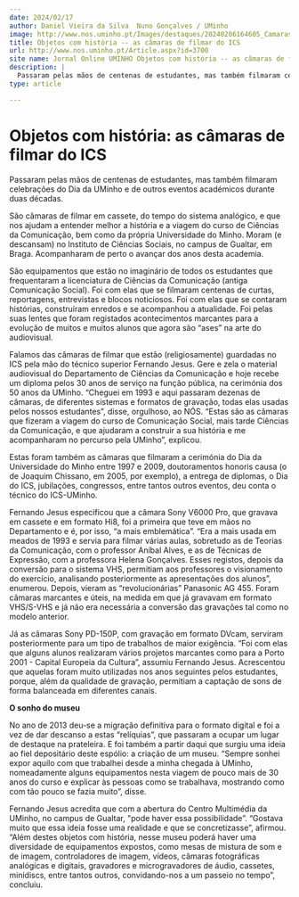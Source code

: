 ```yaml
---
date: 2024/02/17
author: Daniel Vieira da Silva  Nuno Gonçalves / UMinho
image: http://www.nos.uminho.pt/Images/destaques/20240206164605_Camaras1.jpg
title: Objetos com história -- as câmaras de filmar do ICS
url: http://www.nos.uminho.pt/Article.aspx?id=3700
site name: Jornal Online UMINHO Objetos com história -- as câmaras de filmar do ICS
description: |
  Passaram pelas mãos de centenas de estudantes, mas também filmaram celebrações do Dia da UMinho e de outros eventos académicos durante duas décadas.
type: article

---
```

# Objetos com história: as câmaras de filmar do ICS




Passaram pelas mãos de centenas de estudantes, mas também filmaram celebrações do Dia da UMinho e de outros eventos académicos durante duas décadas.

São câmaras de filmar em cassete, do tempo do sistema analógico, e que nos ajudam a entender melhor a história e a viagem do curso de Ciências da Comunicação, bem como da própria Universidade do Minho. Moram (e descansam) no Instituto de Ciências Sociais, no campus de Gualtar, em Braga. Acompanharam de perto o avançar dos anos desta academia.

São equipamentos que estão no imaginário de todos os estudantes que frequentaram a licenciatura de Ciências da Comunicação (antiga Comunicação Social). Foi com elas que se filmaram centenas de curtas, reportagens, entrevistas e blocos noticiosos. Foi com elas que se contaram histórias, construíram enredos e se acompanhou a atualidade. Foi pelas suas lentes que foram registados acontecimentos marcantes para a evolução de muitos e muitos alunos que agora são “ases” na arte do audiovisual.

Falamos das câmaras de filmar que estão (religiosamente) guardadas no ICS pela mão do técnico superior Fernando Jesus. Gere e zela o material audiovisual do Departamento de Ciências da Comunicação e hoje recebe um diploma pelos 30 anos de serviço na função pública, na cerimónia dos 50 anos da UMinho. “Cheguei em 1993 e aqui passaram dezenas de câmaras, de diferentes sistemas e formatos de gravação, todas elas usadas pelos nossos estudantes”, disse, orgulhoso, ao NÓS. “Estas são as câmaras que fizeram a viagem do curso de Comunicação Social, mais tarde Ciências da Comunicação, e que ajudaram a construir a sua história e me acompanharam no percurso pela UMinho”, explicou.

Estas foram também as câmaras que filmaram a cerimónia do Dia da Universidade do Minho entre 1997 e 2009, doutoramentos honoris causa (o de Joaquim Chissano, em 2005, por exemplo), a entrega de diplomas, o Dia do ICS, jubilações, congressos, entre tantos outros eventos, deu conta o técnico do ICS-UMinho.

Fernando Jesus especificou que a câmara Sony V6000 Pro, que gravava em cassete e em formato Hi8, foi a primeira que teve em mãos no Departamento e é, por isso, “a mais emblemática”. “Era a mais usada em meados de 1993 e servia para filmar várias aulas, sobretudo as de Teorias da Comunicação, com o professor Aníbal Alves, e as de Técnicas de Expressão, com a professora Helena Gonçalves. Esses registos, depois da conversão para o sistema VHS, permitiam aos professores o visionamento do exercício, analisando posteriormente as apresentações dos alunos”, enumerou. Depois, vieram as “revolucionárias” Panasonic AG 455. Foram câmaras marcantes e úteis, na medida em que já gravavam em formato VHS/S-VHS e já não era necessária a conversão das gravações tal como no modelo anterior.

Já as câmaras Sony PD-150P, com gravação em formato DVcam, serviram posteriormente para um tipo de trabalhos de maior exigência. “Foi com elas que alguns alunos realizaram vários projetos marcantes como para a Porto 2001 - Capital Europeia da Cultura”, assumiu Fernando Jesus. Acrescentou que aquelas foram muito utilizadas nos anos seguintes pelos estudantes, porque, além da qualidade de gravação, permitiam a captação de sons de forma balanceada em diferentes canais.

**O sonho do museu** 

No ano de 2013 deu-se a migração definitiva para o formato digital e foi a vez de dar descanso a estas “relíquias”, que passaram a ocupar um lugar de destaque na prateleira. E foi também a partir daqui que surgiu uma ideia ao fiel depositário deste espólio: a criação de um museu. “Sempre sonhei expor aquilo com que trabalhei desde a minha chegada à UMinho, nomeadamente alguns equipamentos nesta viagem de pouco mais de 30 anos do curso e explicar às pessoas como se trabalhava, mostrando como com tão pouco se fazia muito”, disse.

Fernando Jesus acredita que com a abertura do Centro Multimédia da UMinho, no campus de Gualtar, "pode haver essa possibilidade”. “Gostava muito que essa ideia fosse uma realidade e que se concretizasse”, afirmou. “Além destes objetos com história, nesse museu poderá haver uma diversidade de equipamentos expostos, como mesas de mistura de som e de imagem, controladores de imagem, vídeos, câmaras fotográficas analógicas e digitais, gravadores e microgravadores de áudio, cassetes, minidiscs, entre tantos outros, convidando-nos a um passeio no tempo”, concluiu.
